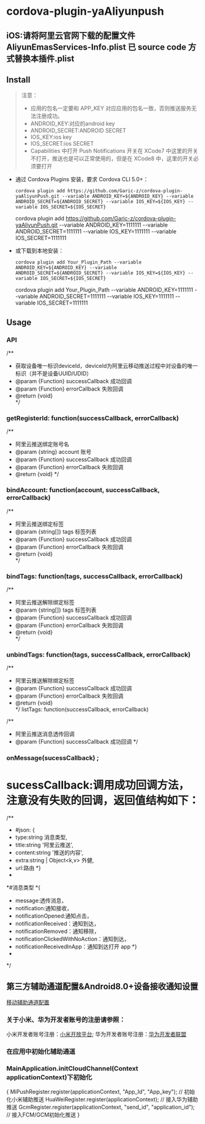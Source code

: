 # cordova-plugin-yaAliyunpush

## iOS:请将阿里云官网下载的配置文件AliyunEmasServices-Info.plist  已 source code 方式替换本插件.plist

## Install

> 注意：
> - 应用的包名一定要和 APP_KEY 对应应用的包名一致，否则推送服务无法注册成功。
> - ANDROID_KEY:对应的android key
> - ANDROID_SECRET:ANDROID SECRET
> - IOS_KEY:ios key
> - IOS_SECRET:ios SECRET
> - Capabilities 中打开 Push Notifications 开关在 XCode7 中这里的开关不打开，推送也是可以正常使用的，但是在 XCode8 中，这里的开关必须要打开

- 通过 Cordova Plugins 安装，要求 Cordova CLI 5.0+：

  ```shell
  cordova plugin add https://github.com/Garic-z/cordova-plugin-yaAliyunPush.git --variable ANDROID_KEY=${ANDROID_KEY} --variable ANDROID_SECRET=${ANDROID_SECRET} --variable IOS_KEY=${IOS_KEY} --variable IOS_SECRET=${IOS_SECRET}
  ```
  cordova plugin add https://github.com/Garic-z/cordova-plugin-yaAliyunPush.git --variable ANDROID_KEY=1111111 --variable ANDROID_SECRET=1111111 --variable IOS_KEY=1111111 --variable IOS_SECRET=1111111
  
- 或下载到本地安装：

  ```shell
  cordova plugin add Your_Plugin_Path --variable ANDROID_KEY=${ANDROID_KEY} --variable ANDROID_SECRET=${ANDROID_SECRET} --variable IOS_KEY=${IOS_KEY} --variable IOS_SECRET=${IOS_SECRET}
  ```
  cordova plugin add Your_Plugin_Path --variable ANDROID_KEY=1111111 --variable ANDROID_SECRET=1111111 --variable IOS_KEY=1111111 --variable IOS_SECRET=1111111


## Usage

### API
/**
* 获取设备唯一标识deviceId，deviceId为阿里云移动推送过程中对设备的唯一标识（并不是设备UUID/UDID）
* @param  {Function} successCallback 成功回调
* @param  {Function} errorCallback   失败回调
* @return {void}  
*/

###  getRegisterId: function(successCallback, errorCallback)

/**
  * 阿里云推送绑定账号名
  * @param  {string} account         账号
  * @param  {Function} successCallback 成功回调
  * @param  {Function} errorCallback   失败回调
  * @return {void} 
  */

###  bindAccount: function(account, successCallback, errorCallback) 

/**
  * 阿里云推送绑定标签
  * @param  {string[]} tags            标签列表
  * @param  {Function} successCallback 成功回调
  * @param  {Function} errorCallback   失败回调
  * @return {void}  
  */

###  bindTags: function(tags, successCallback, errorCallback) 

/**
  * 阿里云推送解除绑定标签
  * @param  {string[]} tags            标签列表
  * @param  {Function} successCallback 成功回调
  * @param  {Function} errorCallback   失败回调
  * @return {void}               
  */

###  unbindTags: function(tags, successCallback, errorCallback)

/**
  * 阿里云推送解除绑定标签
  * @param  {Function} successCallback 成功回调
  * @param  {Function} errorCallback   失败回调
  * @return {void}           
  */
listTags: function(successCallback, errorCallback) 


/**
  * 阿里云推送消息透传回调
  * @param  {Function} successCallback 成功回调
  */

###  onMessage(sucessCallback) ;

# sucessCallback:调用成功回调方法，注意没有失败的回调，返回值结构如下：

/**
  * #json: {
  *  type:string 消息类型,
  *  title:string '阿里云推送',
  *  content:string '推送的内容',
  *  extra:string | Object<k,v> 外健,
  *  url:路由
  *}
  *
  *#消息类型
  *{
  *  message:透传消息，
  *  notification:通知接收，
  *  notificationOpened:通知点击，
  *  notificationReceived：通知到达，
  *  notificationRemoved：通知移除，
  *  notificationClickedWithNoAction：通知到达，
  *  notificationReceivedInApp：通知到达打开 app
  *}
  *
  */

##  第三方辅助通道配置&Android8.0+设备接收通知设置

  [移动辅助通道配置](https://help.aliyun.com/document_detail/30067.html?spm=5176.doc30064.6.621.uWVKlw)
### 关于小米、华为开发者账号的注册请参照：
  小米开发者账号注册：[小米开放平台](https://dev.mi.com/console/);
  华为开发者账号注册：[华为开发者联盟](https://developer.huawei.com/consumer/cn/?spm=5176.doc30067.2.14.rPh7O7)
### 在应用中初始化辅助通道
### MainApplication.initCloudChannel(Context applicationContext)下初始化
{
   MiPushRegister.register(applicationContext, "App_Id", "App_key"); // 初始化小米辅助推送
   HuaWeiRegister.register(applicationContext); // 接入华为辅助推送
   GcmRegister.register(applicationContext, "send_id", "application_id"); // 接入FCM/GCM初始化推送
}





  